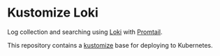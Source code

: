 # Kustomize Loki

Log collection and searching using [Loki](https://github.com/grafana/loki/) with [Promtail](https://github.com/grafana/loki/tree/master/docs/clients/promtail).

This repository contains a [kustomize](https://kustomize.io/) base for deploying to Kubernetes.
